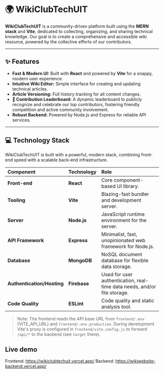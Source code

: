 # 🌍 WikiClubTechUIT

**WikiClubTechUIT** is a community-driven platform built using the **MERN stack** and **Vite**, dedicated to collecting, organizing, and sharing technical knowledge. Our goal is to create a comprehensive and accessible wiki resource, powered by the collective efforts of our contributors.

---

## ✨ Features

* **Fast & Modern UI:** Built with **React** and powered by **Vite** for a snappy, modern user experience.
* **Intuitive Wiki Editor:** Simple interface for creating and updating technical articles.
* **Article Versioning:** Full history tracking for all content changes.
* **🚀 Contribution Leaderboard:** A dynamic leaderboard to publicly recognize and celebrate our top contributors, fostering friendly competition and active community involvement.
* **Robust Backend:** Powered by Node.js and Express for reliable API services.

---

## 💻 Technology Stack

WikiClubTechUIT is built with a powerful, modern stack, combining front-end speed with a scalable back-end infrastructure.

| Component | Technology | Role |
| :--- | :--- | :--- |
| **Front-end** | **React** | Core component-based UI library. |
| **Tooling** | **Vite** | Blazing-fast bundler and development server. |
| **Server** | **Node.js** | JavaScript runtime environment for the server. |
| **API Framework** | **Express** | Minimalist, fast, unopinionated web framework for Node.js. |
| **Database** | **MongoDB** | NoSQL document database for flexible data storage. |
| **Authentication/Hosting** | **Firebase** | Used for user authentication, real-time data needs, and/or file storage. |
| **Code Quality** | **ESLint** | Code quality and static analysis tool. |

> Note: The frontend reads the API base URL from `frontend/.env` (VITE_API_URL) and `frontend/.env.production`.
> During development Vite's proxy is configured in `frontend/vite.config.js` to forward `/api/*` to the backend (see `target` there).

## Live demo

Frontend: https://wikiclubtechuit.vercel.app/
Backend: https://wikiwebsite-backend.vercel.app/